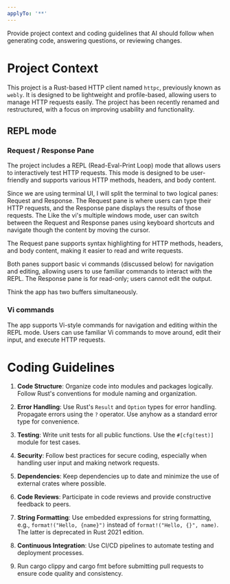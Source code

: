 ```yaml
---
applyTo: '**'
---
```

Provide project context and coding guidelines that AI should follow when generating code, answering questions, or reviewing changes.

# Project Context

This project is a Rust-based HTTP client named `httpc`, previously known as `webly`. It is designed to be lightweight and profile-based, allowing users to manage HTTP requests easily. The project has been recently renamed and restructured, with a focus on improving usability and functionality.

## REPL mode

### Request / Response Pane

The project includes a REPL (Read-Eval-Print Loop) mode that allows users to interactively test HTTP requests. This mode is designed to be user-friendly and supports various HTTP methods, headers, and body content.

Since we are using terminal UI, I will split the terminal to two logical panes: Request and Response. The Request pane is where users can type their HTTP requests, and the Response pane displays the results of those requests. The Like the vi's multiple windows mode, user can switch between the Request and Response panes using keyboard shortcuts and navigate though the content by moving the cursor. 

The Request pane supports syntax highlighting for HTTP methods, headers, and body content, making it easier to read and write requests.

Both panes support basic vi commands (discussed below) for navigation and editing, allowing users to use familiar commands to interact with the REPL. The Response pane is for read-only; users cannot edit the output.

Think the app has two buffers simultaneously.

### Vi commands

The app supports Vi-style commands for navigation and editing within the REPL mode. Users can use familiar Vi commands to move around, edit their input, and execute HTTP requests.

# Coding Guidelines

1. **Code Structure**: Organize code into modules and packages logically. Follow Rust's conventions for module naming and organization.

2. **Error Handling**: Use Rust's `Result` and `Option` types for error handling. Propagate errors using the `?` operator. Use anyhow as a standard error type for convenience.

3. **Testing**: Write unit tests for all public functions. Use the `#[cfg(test)]` module for test cases.

4. **Security**: Follow best practices for secure coding, especially when handling user input and making network requests.

5. **Dependencies**: Keep dependencies up to date and minimize the use of external crates where possible.

6. **Code Reviews**: Participate in code reviews and provide constructive feedback to peers.

7. **String Formatting**: Use embedded expressions for string formatting, e.g., `format!("Hello, {name}")` instead of `format!("Hello, {}", name)`. The latter is deprecated in Rust 2021 edition.

8. **Continuous Integration**: Use CI/CD pipelines to automate testing and deployment processes.

9. Run cargo clippy and cargo fmt before submitting pull requests to ensure code quality and consistency.